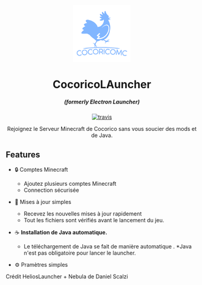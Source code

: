 <p align="center"><img src="./app/assets/images/SealCircle.png" width="150px" height="150px" alt="aventium softworks"></p>

<h1 align="center">CocoricoLAuncher</h1>

<em><h5 align="center">(formerly Electron Launcher)</h5></em>

[<p align="center"><img src="https://cocorico-mc.pr11.fr/logo.png" alt="travis">](https://travis-ci.org/dscalzi/HeliosLauncher) </p>

<p align="center">Rejoignez le Serveur Minecraft de Cocorico sans vous soucier des mods et de Java.</p>



## Features

* 🔒 Comptes Minecraft
  * Ajoutez plusieurs comptes Minecraft
  * Connection sécurisée
* 📂 Mises à jour simples
  * Recevez les nouvelles mises à jour rapidement
  * Tout les fichiers sont vérifiés avant le lancement du jeu. 
* ☕ **Installation de Java automatique.**
    * Le téléchargement de Java se fait de manière automatique .
  *Java n'est pas obligatoire pour lancer le launcher.

* ⚙️ Pramètres simples


Crédit HeliosLauncher + Nebula de Daniel Scalzi

